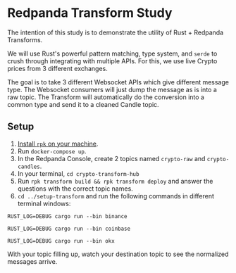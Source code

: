 # Redpanda Transform Study

The intention of this study is to demonstrate the utility of Rust + Redpanda Transforms. 

We will use Rust's powerful pattern matching, type system, and `serde` to crush through integrating with multiple APIs. For this, we use live Crypto prices from 3 different exchanges.

The goal is to take 3 different Websocket APIs which give different message type. The Websocket consumers will just dump the message as is into a raw topic. The Transform will automatically do the conversion into a common type and send it to a cleaned Candle topic.

## Setup
1. [Install `rpk` on your machine](https://docs.redpanda.com/current/get-started/rpk-install/).
1. Run `docker-compose up`.
1. In the Redpanda Console, create 2 topics named `crypto-raw` and `crypto-candles`.
1. In your terminal, `cd crypto-transform-hub`
1. Run `rpk transform build && rpk transform deploy` and answer the questions with the correct topic names.
1. `cd ../setup-transform` and run the following commands in different terminal windows:
```
RUST_LOG=DEBUG cargo run --bin binance

RUST_LOG=DEBUG cargo run --bin coinbase

RUST_LOG=DEBUG cargo run --bin okx
```

With your topic filling up, watch your destination topic to see the normalized messages arrive.
